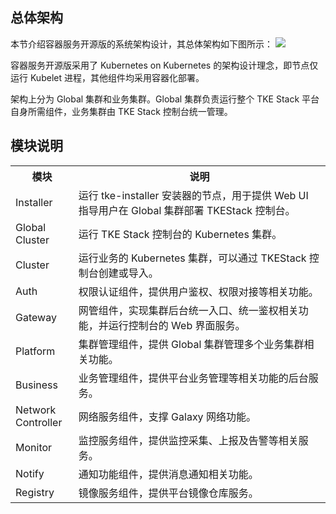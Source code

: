 
## 总体架构

本节介绍容器服务开源版的系统架构设计，其总体架构如下图所示：
![](https://main.qcloudimg.com/raw/5617527dd632c0dd7cfcff81565e82ec.png)



容器服务开源版采用了 Kubernetes on Kubernetes 的架构设计理念，即节点仅运行 Kubelet 进程，其他组件均采用容器化部署。

架构上分为 Global 集群和业务集群。Global 集群负责运行整个 TKE Stack 平台自身所需组件，业务集群由 TKE Stack 控制台统一管理。


## 模块说明

<table>
	<tr>
	<th width="20%">模块</th>
	<th width="80%">说明</th>
	</tr>
	<tr>
	<td>Installer</td>
	<td>运行 tke-installer 安装器的节点，用于提供 Web UI 指导用户在 Global 集群部署 TKEStack 控制台。</td>
	</tr>
	<tr>
	<td>Global Cluster</td>
	<td>运行 TKE Stack 控制台的 Kubernetes 集群。</td>
	</tr>
	<tr>
	<td>Cluster</td>
	<td>运行业务的 Kubernetes 集群，可以通过 TKEStack 控制台创建或导入。</td>
	</tr>
	<tr>
	<td>Auth</td>
	<td>权限认证组件，提供用户鉴权、权限对接等相关功能。</td>
	</tr>
	<tr>
	<td>Gateway</td>
	<td> 网管组件，实现集群后台统一入口、统一鉴权相关功能，并运行控制台的 Web 界面服务。</td>
	</tr>
	<tr>
	<td>Platform</td>
	<td>集群管理组件，提供 Global 集群管理多个业务集群相关功能。</td>
	</tr>
	<tr>
	<td>Business</td>
	<td>业务管理组件，提供平台业务管理等相关功能的后台服务。</td>
	</tr>
	<tr>
	<td>Network Controller</td>
	<td>网络服务组件，支撑 Galaxy 网络功能。</td>
	</tr>
	<tr>
	<td>Monitor</td>
	<td>监控服务组件，提供监控采集、上报及告警等相关服务。</td>
	</tr>
	<tr>
	<td>Notify</td>
	<td>通知功能组件，提供消息通知相关功能。</td>
	</tr>
	<tr>
	<td>Registry</td>
	<td>镜像服务组件，提供平台镜像仓库服务。</td>
	</tr>
</table>


